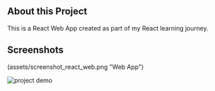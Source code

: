 ## About this Project

This is a React Web App created as part of my React learning journey.

## Screenshots

(assets/screenshot_react_web.png "Web App")

![project demo](screenshot_react_web.png "Web App")
